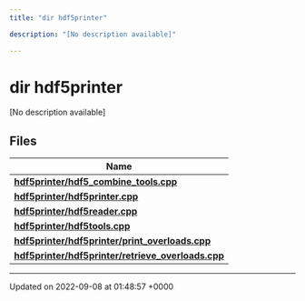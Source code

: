 ```yaml
---
title: "dir hdf5printer"

description: "[No description available]"

---
```


# dir hdf5printer

[No description available]

## Files

| Name           |
| -------------- |
| **[hdf5printer/hdf5_combine_tools.cpp](/documentation/code/files/hdf5__combine__tools_8cpp/#file-hdf5printer-hdf5-combine-tools-cpp)**  |
| **[hdf5printer/hdf5printer.cpp](/documentation/code/files/hdf5printer_8cpp/#file-hdf5printer-hdf5printer-cpp)**  |
| **[hdf5printer/hdf5reader.cpp](/documentation/code/files/hdf5reader_8cpp/#file-hdf5printer-hdf5reader-cpp)**  |
| **[hdf5printer/hdf5tools.cpp](/documentation/code/files/hdf5tools_8cpp/#file-hdf5printer-hdf5tools-cpp)**  |
| **[hdf5printer/hdf5printer/print_overloads.cpp](/documentation/code/files/hdf5printer_2print__overloads_8cpp/#file-hdf5printer-hdf5printer-print-overloads-cpp)**  |
| **[hdf5printer/hdf5printer/retrieve_overloads.cpp](/documentation/code/files/hdf5printer_2retrieve__overloads_8cpp/#file-hdf5printer-hdf5printer-retrieve-overloads-cpp)**  |






-------------------------------

Updated on 2022-09-08 at 01:48:57 +0000
